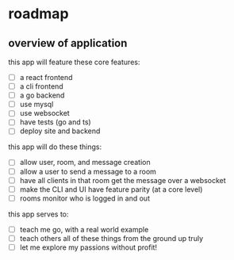 # roadmap

## overview of application

this app will feature these core features:

- [ ] a react frontend
- [ ] a cli frontend
- [ ] a go backend
- [ ] use mysql
- [ ] use websocket
- [ ] have tests (go and ts)
- [ ] deploy site and backend

this app will do these things:

- [ ] allow user, room, and message creation
- [ ] allow a user to send a message to a room
- [ ] have all clients in that room get the message over a websocket
- [ ] make the CLI and UI have feature parity (at a core level)
- [ ] rooms monitor who is logged in and out

this app serves to:

- [ ] teach me go, with a real world example
- [ ] teach others all of these things from the ground up truly
- [ ] let me explore my passions without profit!
